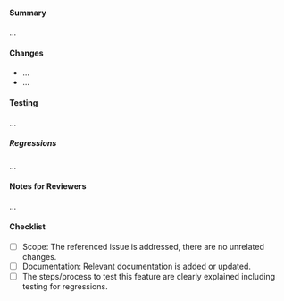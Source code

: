 #### Summary

<!--
A short summary, referencing related issues:
Closes #0000, References #0000, etc.
-->

...

#### Changes

<!-- What are the changes made in this pull request? -->

- ...
- ...

#### Testing

<!--
Explain the detailed steps to test this feature.
Describe pre-requisites and/or assumptions made about the testing environment.
-->

...

##### Regressions

<!--
Please indicate features that this change could affect and how that was tested.
Also describe the steps required for others to test these regressions.
-->

...

#### Notes for Reviewers

<!--
NOTE: This section is optional.

Motivate briefly why it is implemented this way, if that deviates from the
implementation proposal in the referenced issues.
-->

...

#### Checklist

<!-- Make sure that this pull request is complete. -->

- [ ] Scope: The referenced issue is addressed, there are no unrelated changes.
- [ ] Documentation: Relevant documentation is added or updated.
- [ ] The steps/process to test this feature are clearly explained including testing for regressions.
